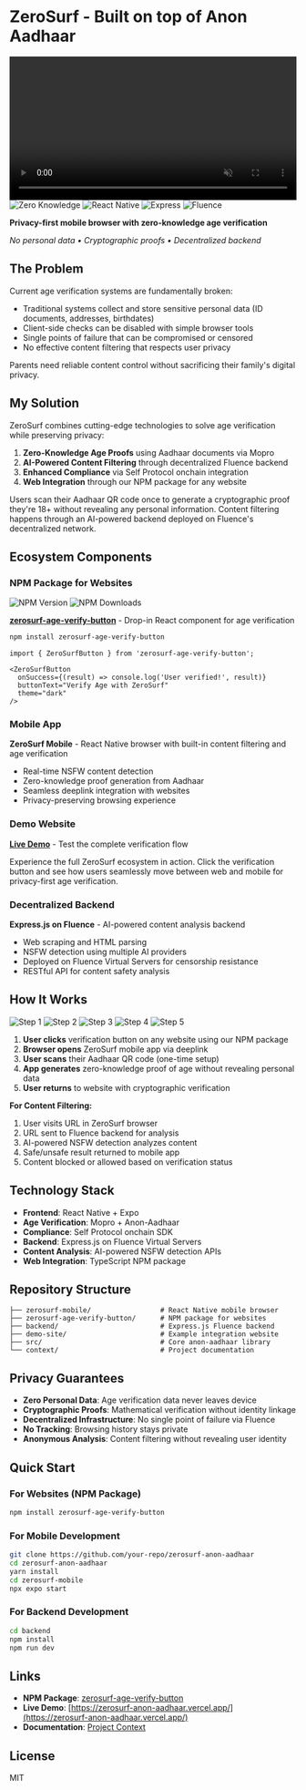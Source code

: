 # ZeroSurf - Built on top of Anon Aadhaar

<video width="100%" autoplay muted loop>
  <source src="context/sc.mp4" type="video/mp4">
  Your browser does not support the video tag.
</video>

<img src="https://img.shields.io/badge/Zero_Knowledge-Privacy_First-4ade80?style=for-the-badge&logo=shield" alt="Zero Knowledge">
<img src="https://img.shields.io/badge/Mobile-React_Native-61dafb?style=for-the-badge&logo=react" alt="React Native">
<img src="https://img.shields.io/badge/Backend-Express_JS-000000?style=for-the-badge&logo=express" alt="Express">
<img src="https://img.shields.io/badge/Deploy-Fluence-8b5cf6?style=for-the-badge" alt="Fluence">

**Privacy-first mobile browser with zero-knowledge age verification**

*No personal data • Cryptographic proofs • Decentralized backend*

## The Problem

Current age verification systems are fundamentally broken:

- Traditional systems collect and store sensitive personal data (ID documents, addresses, birthdates)
- Client-side checks can be disabled with simple browser tools  
- Single points of failure that can be compromised or censored
- No effective content filtering that respects user privacy

Parents need reliable content control without sacrificing their family's digital privacy.

## My Solution

ZeroSurf combines cutting-edge technologies to solve age verification while preserving privacy:

1. **Zero-Knowledge Age Proofs** using Aadhaar documents via Mopro
2. **AI-Powered Content Filtering** through decentralized Fluence backend  
3. **Enhanced Compliance** via Self Protocol onchain integration
4. **Web Integration** through our NPM package for any website

Users scan their Aadhaar QR code once to generate a cryptographic proof they're 18+ without revealing any personal information. Content filtering happens through an AI-powered backend deployed on Fluence's decentralized network.

## Ecosystem Components

### NPM Package for Websites

<img src="https://img.shields.io/npm/v/zerosurf-age-verify-button?style=for-the-badge&color=10b981" alt="NPM Version">
<img src="https://img.shields.io/npm/dt/zerosurf-age-verify-button?style=for-the-badge&color=3b82f6" alt="NPM Downloads">

**[zerosurf-age-verify-button](https://www.npmjs.com/package/zerosurf-age-verify-button)** - Drop-in React component for age verification

```bash
npm install zerosurf-age-verify-button
```

```tsx
import { ZeroSurfButton } from 'zerosurf-age-verify-button';

<ZeroSurfButton
  onSuccess={(result) => console.log('User verified!', result)}
  buttonText="Verify Age with ZeroSurf"
  theme="dark"
/>
```

### Mobile App

**ZeroSurf Mobile** - React Native browser with built-in content filtering and age verification

- Real-time NSFW content detection
- Zero-knowledge proof generation from Aadhaar
- Seamless deeplink integration with websites
- Privacy-preserving browsing experience

### Demo Website  

**[Live Demo](https://zerosurf-anon-aadhaar.vercel.app/)** - Test the complete verification flow

Experience the full ZeroSurf ecosystem in action. Click the verification button and see how users seamlessly move between web and mobile for privacy-first age verification.

### Decentralized Backend

**Express.js on Fluence** - AI-powered content analysis backend

- Web scraping and HTML parsing
- NSFW detection using multiple AI providers  
- Deployed on Fluence Virtual Servers for censorship resistance
- RESTful API for content safety analysis

## How It Works

<img src="https://img.shields.io/badge/Step_1-Click_Button-4f46e5?style=for-the-badge" alt="Step 1">
<img src="https://img.shields.io/badge/Step_2-Open_ZeroSurf-7c3aed?style=for-the-badge" alt="Step 2">
<img src="https://img.shields.io/badge/Step_3-Scan_Aadhaar-a855f7?style=for-the-badge" alt="Step 3">
<img src="https://img.shields.io/badge/Step_4-Generate_Proof-c084fc?style=for-the-badge" alt="Step 4">
<img src="https://img.shields.io/badge/Step_5-Return_Verified-10b981?style=for-the-badge" alt="Step 5">

1. **User clicks** verification button on any website using our NPM package
2. **Browser opens** ZeroSurf mobile app via deeplink
3. **User scans** their Aadhaar QR code (one-time setup)
4. **App generates** zero-knowledge proof of age without revealing personal data
5. **User returns** to website with cryptographic verification

**For Content Filtering:**
1. User visits URL in ZeroSurf browser
2. URL sent to Fluence backend for analysis  
3. AI-powered NSFW detection analyzes content
4. Safe/unsafe result returned to mobile app
5. Content blocked or allowed based on verification status

## Technology Stack

- **Frontend**: React Native + Expo
- **Age Verification**: Mopro + Anon-Aadhaar  
- **Compliance**: Self Protocol onchain SDK
- **Backend**: Express.js on Fluence Virtual Servers
- **Content Analysis**: AI-powered NSFW detection APIs
- **Web Integration**: TypeScript NPM package

## Repository Structure

```
├── zerosurf-mobile/                 # React Native mobile browser
├── zerosurf-age-verify-button/      # NPM package for websites  
├── backend/                         # Express.js Fluence backend
├── demo-site/                       # Example integration website
├── src/                             # Core anon-aadhaar library
└── context/                         # Project documentation
```

## Privacy Guarantees

- **Zero Personal Data**: Age verification data never leaves device
- **Cryptographic Proofs**: Mathematical verification without identity linkage
- **Decentralized Infrastructure**: No single point of failure via Fluence
- **No Tracking**: Browsing history stays private
- **Anonymous Analysis**: Content filtering without revealing user identity

## Quick Start

### For Websites (NPM Package)

```bash
npm install zerosurf-age-verify-button
```

### For Mobile Development

```bash
git clone https://github.com/your-repo/zerosurf-anon-aadhaar
cd zerosurf-anon-aadhaar
yarn install
cd zerosurf-mobile
npx expo start
```

### For Backend Development

```bash
cd backend
npm install
npm run dev
```

## Links

- **NPM Package**: [zerosurf-age-verify-button](https://www.npmjs.com/package/zerosurf-age-verify-button)
- **Live Demo**: [https://zerosurf-anon-aadhaar.vercel.app/](https://zerosurf-anon-aadhaar.vercel.app/)
- **Documentation**: [Project Context](context/ZEROSURF_PROJECT.md)

## License

MIT



